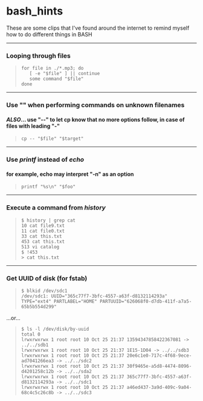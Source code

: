 # bash_hints
These are some clips that I've found around the internet to remind myself how to do different things in BASH
***
### Looping through files ###
>```
>for file in ./*.mp3; do
>    [ -e "$file" ] || continue
>    some command "$file"
>done
>```
***
### Use "" when performing commands on unknown filenames ###
#### _ALSO_... use "--" to let cp know that no more options follow, in case of files with leading "-" ####
>```
>cp -- "$file" "$target"
>```
***
### Use *printf* instead of *echo* ###
#### for example, echo may interpret "-n" as an option ####
>```
>printf "%s\n" "$foo"
>```
***
### Execute a command from *history* ###
>```
>$ history | grep cat
 >10 cat file9.txt
 >11 cat file0.txt
 >33 cat this.txt
 >453 cat this.txt
 >513 vi catalog
>$ !453
>> cat this.txt
>```
***
### Get UUID of disk (for fstab) ###
>```
>$ blkid /dev/sdc1
>/dev/sdc1: UUID="365c77f7-3bfc-4557-a63f-d8132114293a" TYPE="ext4" PARTLABEL="HOME" PARTUUID="626068f0-d7db-411f-a7a5-65b5b554d299"
>```
...or...
>```
>$ ls -l /dev/disk/by-uuid
>total 0
>lrwxrwxrwx 1 root root 10 Oct 25 21:37 13594347858422367081 -> ../../sdb1
>lrwxrwxrwx 1 root root 10 Oct 25 21:37 1E15-1D04 -> ../../sdb3
>lrwxrwxrwx 1 root root 10 Oct 25 21:37 20e6c1e0-717c-4f68-9ece-ad7041266ea3 -> ../../sdc2
>lrwxrwxrwx 1 root root 10 Oct 25 21:37 30f9465e-a5d8-4474-8096-d4201258c12b -> ../../sda2
>lrwxrwxrwx 1 root root 10 Oct 25 21:37 365c77f7-3bfc-4557-a63f-d8132114293a -> ../../sdc1
>lrwxrwxrwx 1 root root 10 Oct 25 21:37 a46ed437-3a9d-409c-9a04-68c4c5c26c8b -> ../../sdc3
>```
